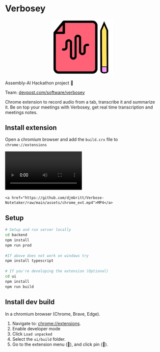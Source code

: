 # Verbosey

<p align="center"><img src="./assets/logo.png" width="200px"></p>


Assembly-AI Hackathon project 📢

Team: [devpost.com/software/verbosey](https://devpost.com/software/verbosey#updates)

Chrome extension to record audio from a tab, transcribe it and summarize it.
Be on top your meetings with Verbosey, get real time transcription and meetings notes.

## Install extension

Open a chromium browser and add the `build.crx` file to `chrome://extensions`

<p>
<video controls width="250">
    <source src="https://github.com/djmbritt/Verbose-Notetaker/raw/main/assets/chrome_ext.mp4" type="video/mp4">

    <a href="https://github.com/djmbritt/Verbose-Notetaker/raw/main/assets/chrome_ext.mp4">MP4</a>
</video>
</p>


## Setup

```bash
# Setup and run server locally
cd backend
npm install
npm run prod

#If above does not work on windows try
npm install typescript

# If you're developing the extension (Optional)
cd ui
npm install
npm run build
```

## Install dev build

In a chromium browser (Chrome, Brave, Edge).

1. Navigate to: [chrome://extensions](chrome://extensions).
2. Enable developer mode
3. Click `Load unpacked`
4. Select the `ui/build` folder.
5. Go to the extension menu (🧩), and click pin (📌).
